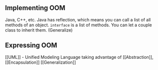 Implementing OOM
--
Java, C++, etc.
	Java has reflection, which means you can call a list of all methods of an object.
	`interface` is a list of methods. You can let a couple class to inherit them. (Generalize)

Expressing OOM
--
[[UML]] - Unified Modeling Language
taking advantage of [[Abstraction]], [[Encapsulation]] [[Generalization]]